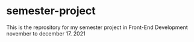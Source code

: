 # semester-project

This is the reprository for my semester project in Front-End Development november to december 17. 2021
